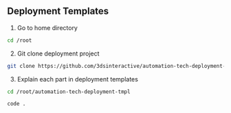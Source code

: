 ## Deployment Templates

1. Go to home directory
```bash
cd /root
```

2. Git clone deployment project
```bash
git clone https://github.com/3dsinteractive/automation-tech-deployment-tmpl.git
```

3. Explain each part in deployment templates
```bash
cd /root/automation-tech-deployment-tmpl
```
```bash
code .
```